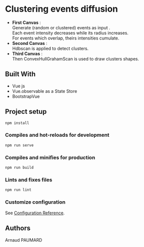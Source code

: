 # Clustering events diffusion

- **First Canvas** :   
Generate (random or clustered) events as input .   
Each event intensity decreases while its radius increases.    
For events which overlap, theirs intensities cumulate.   
- **Second Canvas** :  
Hdbscan is applied to detect clusters. 
- **Third Canvas** :  
Then ConvexHullGrahamScan is used to draw clusters shapes.    

## Built With

- Vue js
- Vue.observable as a State Store
- BootstrapVue

## Project setup
```
npm install
```

### Compiles and hot-reloads for development
```
npm run serve
```

### Compiles and minifies for production
```
npm run build
```

### Lints and fixes files
```
npm run lint
```

### Customize configuration
See [Configuration Reference](https://cli.vuejs.org/config/).

## Authors
Arnaud PAUMARD

